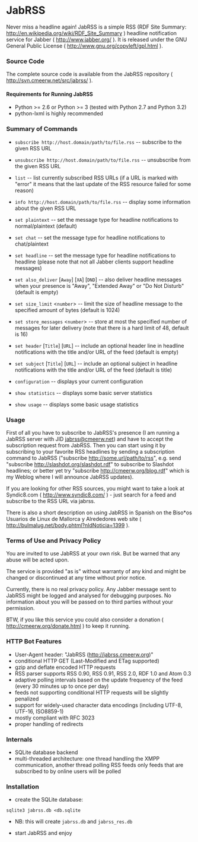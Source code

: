 # JabRSS

Never miss a headline again! JabRSS is a simple RSS (RDF Site Summary: http://en.wikipedia.org/wiki/RDF_Site_Summary ) headline notification service for Jabber ( http://www.jabber.org/ ). It is released under the GNU General Public License ( http://www.gnu.org/copyleft/gpl.html ).

### Source Code

The complete source code is available from the JabRSS repository ( http://svn.cmeerw.net/src/jabrss/ ).

#### Requirements for Running JabRSS

* Python >= 2.6 or Python >= 3 (tested with Python 2.7 and Python 3.2)
* python-lxml is highly recommended


### Summary of Commands

* `subscribe http://host.domain/path/to/file.rss` -- subscribe to the given RSS URL

* `unsubscribe http://host.domain/path/to/file.rss` -- unsubscribe from the given RSS URL

* `list` -- list currently subscribed RSS URLs (if a URL is marked with "error" it means that the last update of the RSS resource failed for some reason)

* `info http://host.domain/path/to/file.rss` -- display some information about the given RSS URL

* `set plaintext` -- set the message type for headline notifications to normal/plaintext (default)

* `set chat` -- set the message type for headline notifications to chat/plaintext

* `set headline` -- set the message type for headline notifications to headline (please note that not all Jabber clients support headline messages)

* `set also_deliver` [`Away`] [`XA`] [`DND`] -- also deliver headline messages when your presence is "Away", "Extended Away" or "Do Not Disturb" (default is empty)

* `set size_limit` <`number`> -- limit the size of headline message to the specified amount of bytes (default is 1024)

* `set store_messages` <`number`> -- store at most the specified number of messages for later delivery (note that there is a hard limit of 48, default is 16)

* `set header` [`Title`] [`URL`] -- include an optional header line in headline notifications with the title and/or URL of the feed (default is empty)

* `set subject` [`Title`] [`URL`] -- include an optional subject in headline notifications with the title and/or URL of the feed (default is title)

* `configuration` -- displays your current configuration

* `show statistics` -- displays some basic server statistics

* `show usage` -- displays some basic usage statistics

### Usage

First of all you have to subscribe to JabRSS's presence (I am running a JabRSS server with JID jabrss@cmeerw.net) and have to accept the subscription request from JabRSS. Then you can start using it by subscribing to your favorite RSS headlines by sending a subscription command to JabRSS ("subscribe http://some.url/path/to/rss", e.g. send "subscribe http://slashdot.org/slashdot.rdf" to subscribe to Slashdot headlines; or better yet try "subscribe http://cmeerw.org/blog.rdf" which is my Weblog where I will announce JabRSS updates).

If you are looking for other RSS sources, you might want to take a look at Syndic8.com ( http://www.syndic8.com/ ) - just search for a feed and subscribe to the RSS URL via jabrss.

There is also a short description on using JabRSS in Spanish on the Biso*os Usuarios de Linux de Mallorca y Alrededores web site ( http://bulmalug.net/body.phtml?nIdNoticia=1399 ).

### Terms of Use and Privacy Policy

You are invited to use JabRSS at your own risk. But be warned that any abuse will be acted upon.

The service is provided "as is" without warranty of any kind and might be changed or discontinued at any time without prior notice.

Currently, there is no real privacy policy. Any Jabber message sent to JabRSS might be logged and analysed for debugging purposes. No information about you will be passed on to third parties without your permission.

BTW, if you like this service you could also consider a donation ( http://cmeerw.org/donate.html ) to keep it running.

### HTTP Bot Features

* User-Agent header: "JabRSS (http://jabrss.cmeerw.org)"
* conditional HTTP GET (Last-Modified and ETag supported)
* gzip and deflate encoded HTTP requests
* RSS parser supports RSS 0.90, RSS 0.91, RSS 2.0, RDF 1.0 and Atom 0.3
* adaptive polling intervals based on the update frequency of the feed (every 30 minutes up to once per day)
* feeds not supporting conditional HTTP requests will be slightly penalized
* support for widely-used character data encodings (including UTF-8, UTF-16, ISO8859-1)
* mostly compliant with RFC 3023
* proper handling of redirects

### Internals

* SQLite database backend
* multi-threaded architecture: one thread handling the XMPP communication, another thread polling RSS feeds only feeds that are subscribed to by online users will be polled

### Installation

* create the SQLite database:

`sqlite3 jabrss.db <db.sqlite`

* NB: this will create `jabrss.db` and `jabrss_res.db`

* start JabRSS and enjoy
